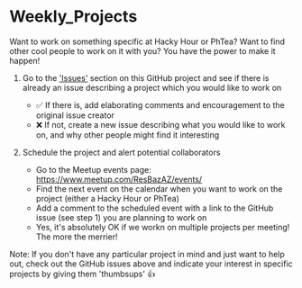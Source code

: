 # Weekly_Projects

Want to work on something specific at Hacky Hour or PhTea? Want to find other cool people to work on it with you? You have the power to make it happen!

1. Go to the ['Issues'](https://github.com/resbazaz/Weekly_Projects/issues) section on this GitHub project and see if there is already an issue describing a project which you would like to work on
    - ✅ If there is, add elaborating comments and encouragement to the original issue creator
    - ❌ If not, create a new issue describing what you would like to work on, and why other people might find it interesting

2. Schedule the project and alert potential collaborators
    - Go to the Meetup events page: https://www.meetup.com/ResBazAZ/events/
    - Find the next event on the calendar when you want to work on the project (either a Hacky Hour or PhTea)
    - Add a comment to the scheduled event with a link to the GitHub issue (see step 1) you are planning to work on
    - Yes, it's absolutely OK if we workn on multiple projects per meeting! The more the merrier!
    
Note: If you don't have any particular project in mind and just want to help out, check out the GitHub issues above and indicate your interest in specific projects by giving them 'thumbsups' 👍
